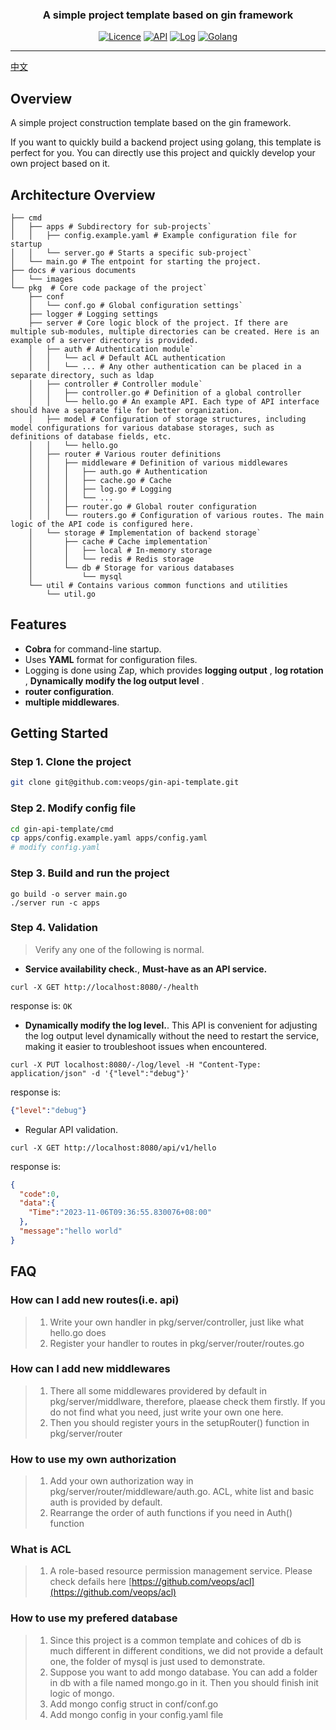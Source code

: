 <h3 align="center">A simple project template based on gin framework</h3>
<div align="center">

[![Licence](https://img.shields.io/badge/Licence-Apache-brightgreen)](https://github.com/veops/gin-api-template/blob/main/LICENSE)
[![API](https://img.shields.io/badge/API-gin-blue)](https://github.com/gin-gonic/gin)
[![Log](https://img.shields.io/badge/Log-zap-green)](https://github.com/uber-go/zap)
[![Golang](https://img.shields.io/badge/go-1.18+-blue)](https://go.dev/dl/)
</div>

------------------------------

[中文](README_cn.md)
## Overview
A simple project construction template based on the gin framework.

If you want to quickly build a backend project using golang, this template is perfect for you.
You can directly use this project and quickly develop your own project based on it.

## Architecture Overview


``` shell
├── cmd
│   ├── apps # Subdirectory for sub-projects`
│   │   ├── config.example.yaml # Example configuration file for startup
│   │   └── server.go # Starts a specific sub-project`
│   └── main.go # The entpoint for starting the project.
├── docs # various documents
│   └── images
└── pkg  # Core code package of the project`
    ├── conf
    │   └── conf.go # Global configuration settings` 
    ├── logger # Logging settings
    ├── server # Core logic block of the project. If there are multiple sub-modules, multiple directories can be created. Here is an example of a server directory is provided.
    │   ├── auth # Authentication module` 
    │   │   └── acl # Default ACL authentication
    │   │   └── ... # Any other authentication can be placed in a separate directory, such as ldap 
    │   ├── controller # Controller module`
    │   │   ├── controller.go # Definition of a global controller
    │   │   └── hello.go # An example API. Each type of API interface should have a separate file for better organization. 
    │   ├── model # Configuration of storage structures, including model configurations for various database storages, such as definitions of database fields, etc.
    │   │   └── hello.go
    │   ├── router # Various router definitions
    │   │   ├── middleware # Definition of various middlewares
    │   │   │   ├── auth.go # Authentication
    │   │   │   ├── cache.go # Cache
    │   │   │   ├── log.go # Logging
    │   │   │   └── ... 
    │   │   ├── router.go # Global router configuration
    │   │   └── routers.go # Configuration of various routes. The main logic of the API code is configured here.
    │   └── storage # Implementation of backend storage`
    │       ├── cache # Cache implementation` 
    │       │   ├── local # In-memory storage
    │       │   └── redis # Redis storage
    │       └── db # Storage for various databases
    │           └── mysql
    └── util # Contains various common functions and utilities
        └── util.go
```

## Features
- **Cobra** for command-line startup.
- Uses **YAML** format for configuration files.
- Logging is done using Zap, which provides **logging output** , **log rotation** , **Dynamically modify the log output level** .
- **router configuration**.
- **multiple middlewares**.

## Getting Started
### Step 1. Clone the project
```sh
git clone git@github.com:veops/gin-api-template.git

```
### Step 2. Modify config file
```sh
cd gin-api-template/cmd
cp apps/config.example.yaml apps/config.yaml 
# modify config.yaml
```
### Step 3. Build and run the project
```
go build -o server main.go 
./server run -c apps
```


### Step 4. Validation
> Verify any one of the following is normal.
- **Service availability check.**, **Must-have as an API service.**
```
curl -X GET http://localhost:8080/-/health
```
response is: `OK`
- **Dynamically modify the log level.**. This API is convenient for adjusting the log output level dynamically without the need to restart the service, making it easier to troubleshoot issues when encountered.
```
curl -X PUT localhost:8080/-/log/level -H "Content-Type: application/json" -d '{"level":"debug"}'
```
response is:
```json
{"level":"debug"}
```
- Regular API validation.
```shell
curl -X GET http://localhost:8080/api/v1/hello
```
response is:
```json
{
  "code":0,
  "data":{
    "Time":"2023-11-06T09:36:55.830076+08:00"
  },
  "message":"hello world"
}
```

## FAQ

### How can I add new routes(i.e. api)
> 1. Write your own handler in pkg/server/controller, just like what hello.go does
> 2. Register your handler to routes in pkg/server/router/routes.go

### How can I add new middlewares
> 1. There all some middlewares providered by default in pkg/server/middlware, therefore, plaease check them firstly. If you do not find what you need, just write your own one here.
> 2. Then you should register yours in the setupRouter() function in pkg/server/router

### How to use my own authorization
> 1. Add your own authorization way in pkg/server/router/middleware/auth.go. ACL, white list and basic auth is provided by default.
> 2. Rearrange the order of auth functions if you need in Auth() function

### What is ACL

> 1. A role-based resource permission management service. Please check defails here [https://github.com/veops/acl](https://github.com/veops/acl)

### How to use my prefered database
> 1. Since this project is a common template and cohices of db is much different in different conditions, we did not provide a default one, the folder of mysql is just used to demonstrate.
> 2. Suppose you want to add mongo database. You can add a folder in db with a file named mongo.go in it. Then you should finish init logic of mongo.
> 3. Add mongo config struct in conf/conf.go
> 4. Add mongo config in your config.yaml file